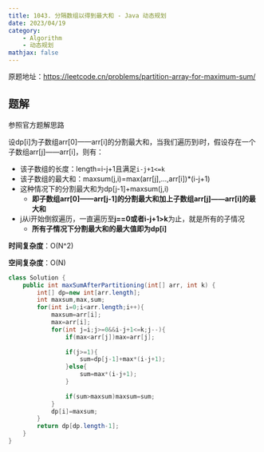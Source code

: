 ```yaml
---
title: 1043. 分隔数组以得到最大和 - Java 动态规划
date: 2023/04/19
category: 
    - Algorithm
    - 动态规划
mathjax: false
---
```

原题地址：https://leetcode.cn/problems/partition-array-for-maximum-sum/

## 题解
参照官方题解思路

设dp[i]为子数组arr[0]——arr[i]的分割最大和，当我们遍历到i时，假设存在一个子数组arr[j]——arr[i]，则有：
- 该子数组的长度：length=i-j+1且满足`i-j+1<=k`
- 该子数组的最大和：maxsum(j,i)=max(arr[j],...,arr[i])*(i-j+1)
- 这种情况下的分割最大和为dp[j-1]+maxsum(j,i)
    - **即子数组arr[0]——arr[j-1]的分割最大和加上子数组arr[j]——arr[i]的最大和**
- j从i开始倒叙遍历，一直遍历至**j==0或者i-j+1>k**为止，就是所有的子情况
    - **所有子情况下分割最大和的最大值即为dp[i]**

**时间复杂度**：O(N^2)

**空间复杂度**：O(N)
```java
class Solution {
    public int maxSumAfterPartitioning(int[] arr, int k) {
        int[] dp=new int[arr.length];
        int maxsum,max,sum;
        for(int i=0;i<arr.length;i++){
            maxsum=arr[i];
            max=arr[i];
            for(int j=i;j>=0&&i-j+1<=k;j--){
                if(max<arr[j])max=arr[j];
                
                if(j>=1){
                    sum=dp[j-1]+max*(i-j+1);   
                }else{
                    sum=max*(i-j+1);    
                }
                
                if(sum>maxsum)maxsum=sum;
            }
            dp[i]=maxsum;
        }
        return dp[dp.length-1];
    }
}
```
